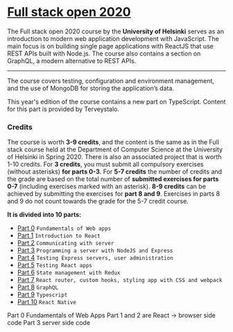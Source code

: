 # <a href="https://fullstackopen.com/en/">Full stack open 2020</a>

The Full stack open 2020 course by the **University of Helsinki** serves as an introduction to modern web application development with JavaScript. The main focus is on building single page applications with ReactJS that use REST APIs built with Node.js. The course also contains a section on GraphQL, a modern alternative to REST APIs.

---

The course covers testing, configuration and environment management, and the use of MongoDB for storing the application’s data.

This year's edition of the course contains a new part on TypeScript. Content for this part is provided by Terveystalo.

### Credits

The course is worth **3-9 credits**, and the content is the same as in the Full stack course held at the Department of Computer Science at the University of Helsinki in Spring 2020. There is also an associated project that is worth 1-10 credits. For **3 credits**, you must submit all compulsory exercises (without asterisks) **for parts 0-3**. For **5-7 credits** the number of credits and the grade are based on the total number of **submitted exercises for parts 0-7** (including exercises marked with an asterisk). **8-9 credits** can be achieved by submitting the exercises for **part 8 and 9**. Exercises in parts 8 and 9 do not count towards the grade for the 5-7 credit course.



<strong>It is divided into 10 parts:</strong>

* <a href="https://fullstackopen.com/en/part0">Part 0</a> `Fundamentals of Web apps`
* <a href="https://fullstackopen.com/en/part1">Part 1</a> `Introduction to React`
* <a href="https://fullstackopen.com/en/part2">Part 2</a> `Communicating with server`
* <a href="https://fullstackopen.com/en/part3">Part 3</a> `Programming a server with NodeJS and Express`
* <a href="https://fullstackopen.com/en/part4">Part 4</a> `Testing Express servers, user administration`
* <a href="https://fullstackopen.com/en/part5">Part 5</a> `Testing React apps`
* <a href="https://fullstackopen.com/en/part6">Part 6</a> `State management with Redux`
* <a href="https://fullstackopen.com/en/part7">Part 7</a> `React router, custom hooks, styling app with CSS and webpack`
* <a href="https://fullstackopen.com/en/part8">Part 8</a> `GraphQL`
* <a href="https://fullstackopen.com/en/part9">Part 9</a> `Typescript`
* <a href="https://fullstackopen.com/en/part10">Part 10</a> `React Native`

Part 0 Fundamentals of Web Apps
Part 1 and 2 are React -> browser side code
Part 3 server side code